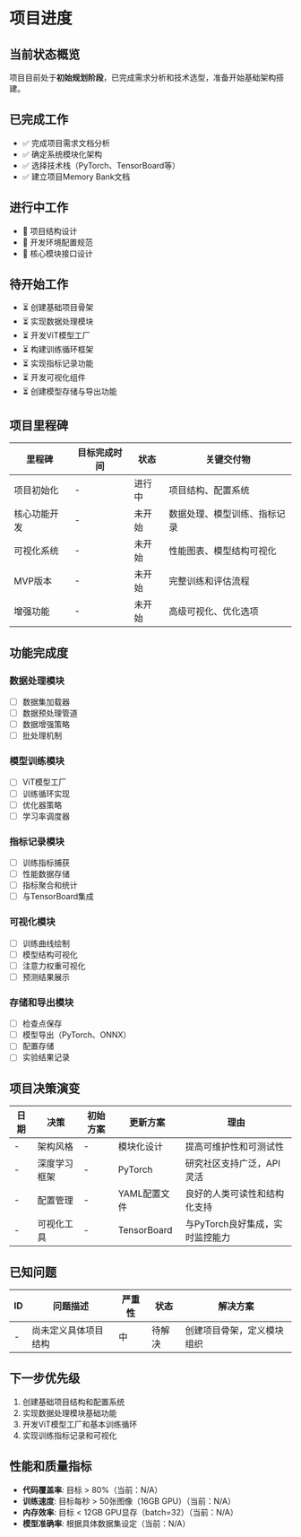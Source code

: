 # 项目进度

## 当前状态概览
项目目前处于**初始规划阶段**，已完成需求分析和技术选型，准备开始基础架构搭建。

## 已完成工作
- ✅ 完成项目需求文档分析
- ✅ 确定系统模块化架构
- ✅ 选择技术栈（PyTorch、TensorBoard等）
- ✅ 建立项目Memory Bank文档

## 进行中工作
- 🔄 项目结构设计
- 🔄 开发环境配置规范
- 🔄 核心模块接口设计

## 待开始工作
- ⏳ 创建基础项目骨架
- ⏳ 实现数据处理模块
- ⏳ 开发ViT模型工厂
- ⏳ 构建训练循环框架
- ⏳ 实现指标记录功能
- ⏳ 开发可视化组件
- ⏳ 创建模型存储与导出功能

## 项目里程碑
| 里程碑 | 目标完成时间 | 状态 | 关键交付物 |
|--------|--------------|------|------------|
| 项目初始化 | - | 进行中 | 项目结构、配置系统 |
| 核心功能开发 | - | 未开始 | 数据处理、模型训练、指标记录 |
| 可视化系统 | - | 未开始 | 性能图表、模型结构可视化 |
| MVP版本 | - | 未开始 | 完整训练和评估流程 |
| 增强功能 | - | 未开始 | 高级可视化、优化选项 |

## 功能完成度

### 数据处理模块
- [ ] 数据集加载器
- [ ] 数据预处理管道
- [ ] 数据增强策略
- [ ] 批处理机制

### 模型训练模块
- [ ] ViT模型工厂
- [ ] 训练循环实现
- [ ] 优化器策略
- [ ] 学习率调度器

### 指标记录模块
- [ ] 训练指标捕获
- [ ] 性能数据存储
- [ ] 指标聚合和统计
- [ ] 与TensorBoard集成

### 可视化模块
- [ ] 训练曲线绘制
- [ ] 模型结构可视化
- [ ] 注意力权重可视化
- [ ] 预测结果展示

### 存储和导出模块
- [ ] 检查点保存
- [ ] 模型导出（PyTorch、ONNX）
- [ ] 配置存储
- [ ] 实验结果记录

## 项目决策演变

| 日期 | 决策 | 初始方案 | 更新方案 | 理由 |
|------|------|----------|----------|------|
| - | 架构风格 | - | 模块化设计 | 提高可维护性和可测试性 |
| - | 深度学习框架 | - | PyTorch | 研究社区支持广泛，API灵活 |
| - | 配置管理 | - | YAML配置文件 | 良好的人类可读性和结构化支持 |
| - | 可视化工具 | - | TensorBoard | 与PyTorch良好集成，实时监控能力 |

## 已知问题

| ID | 问题描述 | 严重性 | 状态 | 解决方案 |
|----|----------|--------|------|----------|
| - | 尚未定义具体项目结构 | 中 | 待解决 | 创建项目骨架，定义模块组织 |

## 下一步优先级
1. 创建基础项目结构和配置系统
2. 实现数据处理模块基础功能
3. 开发ViT模型工厂和基本训练循环
4. 实现训练指标记录和可视化

## 性能和质量指标
- **代码覆盖率**: 目标 > 80%（当前：N/A）
- **训练速度**: 目标每秒 > 50张图像（16GB GPU）（当前：N/A）
- **内存效率**: 目标 < 12GB GPU显存（batch=32）（当前：N/A）
- **模型准确率**: 根据具体数据集设定（当前：N/A） 